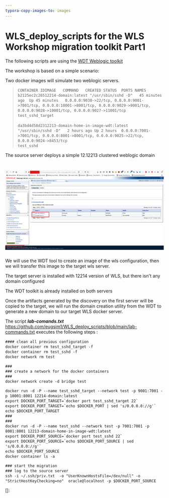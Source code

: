 ```yaml
---
typora-copy-images-to: images
---
```


# WLS\_deploy\_scripts for the WLS Workshop migration toolkit Part1

The following scripts are using the [WDT Weblogic toolkit](https://github.com/oracle/weblogic-deploy-tooling/blob/master/samples/docker-domain/README.md)

The workshop is based on a simple scenario:

Two docker images will simulate two weblogic servers.

> ```
> CONTAINER IDIMAGE   COMMAND   CREATED STATUS  PORTS NAMES
> b2125ec2c26512214-domain:latest "/usr/sbin/sshd -D"   45 minutes ago  Up 45 minutes   0.0.0.0:9030->22/tcp, 0.0.0.0:9001->7001/tcp, 0.0.0.0:10001->8001/tcp, 0.0.0.0:9029->9001/tcp, 0.0.0.0:9028->10001/tcp, 0.0.0.0:9027->11001/tcp   test_sshd_target
> 
> da3bd4d58d2312213-domain-home-in-image-wdt:latest   "/usr/sbin/sshd -D"   2 hours ago Up 2 hours  0.0.0.0:7001->7001/tcp, 0.0.0.0:8001->8001/tcp, 0.0.0.0:9025->22/tcp, 0.0.0.0:9024->8453/tcp                                                      test_sshd
> ```
>
> 
>

The source server deploys a simple 12.12213 clustered weblogic domain


![](images/source_cluster.jpg)
=======


We will use the WDT tool to create an image of the wls configuration, then we will transfer this image to the target wls server.

The target server is installed with 12214 version of WLS, but there isn't any domain configured

The WDT toolkit is already installed on both servers

Once the artifacts generated by the discovery on the first server will be copied to the target, we will run the domain creation utility from the WDT to generate a new domain  to our target WLS docker server.

The script ***lab-comands.txt*** https://github.com/eugsim1/WLS_deploy_scripts/blob/main/lab-commands.txt executes the following steps :

```
#### clean all previous configuration
docker container rm test_sshd_target -f
docker container rm test_sshd -f
docker network rm test

```

```
###
### create a network for the docker containers
###
docker network create -d bridge test
```

```
docker run -d -P --name test_sshd_target --network test -p 9001:7001 -p 10001:8001 12214-domain:latest
export DOCKER_PORT_TARGET=`docker port test_sshd_target 22`
export DOCKER_PORT_TARGET=`echo $DOCKER_PORT | sed 's/0.0.0.0://g'`
echo $DOCKER_PORT_TARGET
###
###
docker run -d -P --name test_sshd --network test -p 7001:7001 -p 8001:8001 12213-domain-home-in-image-wdt:latest
export DOCKER_PORT_SOURCE=`docker port test_sshd 22`
export DOCKER_PORT_SOURCE=`echo $DOCKER_PORT_SOURCE | sed 's/0.0.0.0://g'`
echo $DOCKER_PORT_SOURCE
docker container ls -a
```

```
### start the migration
### log to the source server
ssh -i ~/.ssh/priv.txt  -o "UserKnownHostsFile=/dev/null" -o "StrictHostKeyChecking=no"  oracle@localhost -p $DOCKER_PORT_SOURCE
```



[]: 



